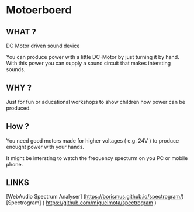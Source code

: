 # Motoerboerd

## WHAT ?
DC Motor driven sound device

You can produce power with a little DC-Motor by just turning it by hand.
With this power you can supply a sound circuit that makes intersting sounds.

## WHY ?

Just for fun or aducational workshops to show children how power can be produced.

## How ?

You need good motors made for higher voltages ( e.g. 24V ) to produce enought power with your hands.

It might be intersting to watch the frequency specturm on you PC or mobile phone.

## LINKS

[WebAudio Spectrum Analyser] (https://borismus.github.io/spectrogram/)
[Spectrogram] ( https://github.com/miguelmota/spectrogram )


